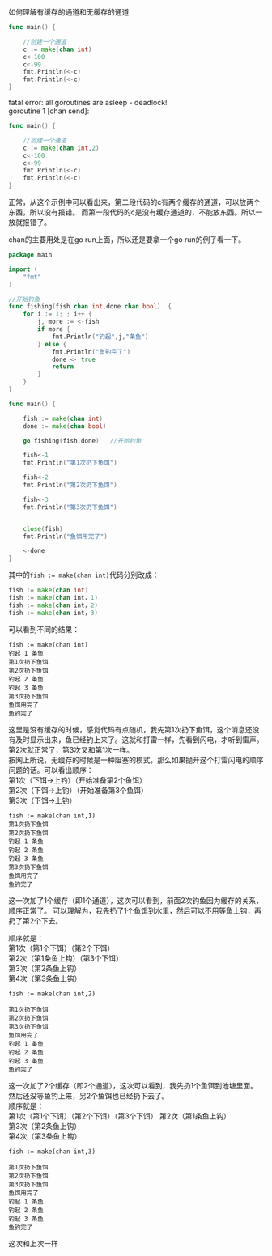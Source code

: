 如何理解有缓存的通道和无缓存的通道  

```go
func main() {

	//创建一个通道
	c := make(chan int)
	c<-100
	c<-99
	fmt.Println(<-c)
	fmt.Println(<-c)
}
```

fatal error: all goroutines are asleep - deadlock!  
goroutine 1 [chan send]:


```go
func main() {

	//创建一个通道
	c := make(chan int,2)
	c<-100
	c<-99
	fmt.Println(<-c)
	fmt.Println(<-c)
}
```
正常，从这个示例中可以看出来，第二段代码的c有两个缓存的通道，可以放两个东西，所以没有报错。
而第一段代码的c是没有缓存通道的，不能放东西。所以一放就报错了。  

chan的主要用处是在go run上面，所以还是要拿一个go run的例子看一下。  

```go
package main

import (
	"fmt"
)

//开始钓鱼
func fishing(fish chan int,done chan bool)  {
	for i := 1; ; i++ {
		j, more := <-fish
		if more {
			fmt.Println("钓起",j,"条鱼")
		} else {
			fmt.Println("鱼钓完了")
			done <- true
			return
		}
	}
}

func main() {

	fish := make(chan int)
	done := make(chan bool)

	go fishing(fish,done)	//开始钓鱼

	fish<-1
	fmt.Println("第1次扔下鱼饵")

	fish<-2
	fmt.Println("第2次扔下鱼饵")

	fish<-3
	fmt.Println("第3次扔下鱼饵")


	close(fish)
	fmt.Println("鱼饵用完了")

	<-done
}
```

其中的`fish := make(chan int)`代码分别改成：  
```go 
fish := make(chan int)
fish := make(chan int，1)
fish := make(chan int，2)
fish := make(chan int，3)
```
可以看到不同的结果：
```
fish := make(chan int)  
钓起 1 条鱼
第1次扔下鱼饵
第2次扔下鱼饵
钓起 2 条鱼
钓起 3 条鱼
第3次扔下鱼饵
鱼饵用完了
鱼钓完了
```
这里是没有缓存的时候，感觉代码有点随机，我先第1次扔下鱼饵，这个消息还没有及时显示出来，鱼已经钓上来了。这就和打雷一样，先看到闪电，才听到雷声。  
第2次就正常了，第3次又和第1次一样。  
按网上所说，无缓存的时候是一种阻塞的模式，那么如果抛开这个打雷闪电的顺序问题的话。可以看出顺序：  
第1次（下饵->上钓）（开始准备第2个鱼饵）  
第2次（下饵->上钓）（开始准备第3个鱼饵）  
第3次（下饵->上钓）  

```
fish := make(chan int,1)  
第1次扔下鱼饵
第2次扔下鱼饵
钓起 1 条鱼
钓起 2 条鱼
钓起 3 条鱼
第3次扔下鱼饵
鱼饵用完了
鱼钓完了
```
这一次加了1个缓存（即1个通道），这次可以看到，前面2次钓鱼因为缓存的关系，顺序正常了。
可以理解为，我先扔了1个鱼饵到水里，然后可以不用等鱼上钩，再扔了第2个下去。
  
顺序就是：  
第1次（第1个下饵）（第2个下饵）  
第2次（第1条鱼上钩）（第3个下饵）  
第3次（第2条鱼上钩）  
第4次（第3条鱼上钩）  

```
fish := make(chan int,2)  

第1次扔下鱼饵
第2次扔下鱼饵
第3次扔下鱼饵
鱼饵用完了
钓起 1 条鱼
钓起 2 条鱼
钓起 3 条鱼
鱼钓完了
```
这一次加了2个缓存（即2个通道），这次可以看到，我先扔1个鱼饵到池塘里面。然后还没等鱼钓上来，另2个鱼饵也已经扔下去了。  
顺序就是：  
第1次（第1个下饵）（第2个下饵）（第3个下饵）
第2次（第1条鱼上钩）  
第3次（第2条鱼上钩）  
第4次（第3条鱼上钩）  
```
fish := make(chan int,3)  

第1次扔下鱼饵
第2次扔下鱼饵
第3次扔下鱼饵
鱼饵用完了
钓起 1 条鱼
钓起 2 条鱼
钓起 3 条鱼
鱼钓完了
```
这次和上次一样  
